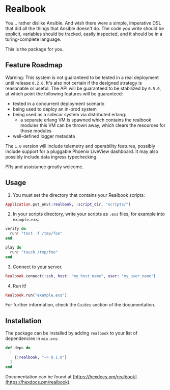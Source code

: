 # Realbook

You... rather dislike Ansible.  And wish there were a simple, imperative DSL
that did all the things that Ansible doesn't do.  The code you write should be
explicit, variables should be tracked, easily inspected, and it should be in
a turing-complete language.

This is the package for you.

## Feature Roadmap

Warning:  This system is not guaranteed to be tested in a real deployment until release `0.2.0`.  It's also not certain if the designed strategy is
reasonable or useful.  The API will be guaranteed to be stabilized by
`0.5.0`, at which point the following features will be guaranteed:

- tested in a concurrent deployment scenario
- being used to deploy an in-prod system
- being used as a sidecar system via distributed erlang:
  - a separate erlang VM is spawned which contains the realbook modules
    this VM can be thrown away, which clears the resources for those
    modules
- well-defined logger metadata

The `1.0` version will include telemetry and operability features,
  possibly include support for a pluggable Phoenix LiveView dashboard.
  It may also possibly include data ingress typechecking.

PRs and assistance greatly welcome.

## Usage

1. You must set the directory that contains your Realbook scripts:

  ```elixir
  Application.put_env(:realbook, :script_dir, "scripts/")
  ```

2. In your scripts directory, write your scripts as `.exs` files, for example
  into `example.exs`:

  ```elixir
  verify do
    run! "test -f /tmp/foo"
  end

  play do
    run! "touch /tmp/foo"
  end
  ```

3. Connect to your server.
  ```elixir
  Realbook.connect(:ssh, host: "my_host_name", user: "my_user_name")
  ```

4. Run it!

  ```elixir
  Realbook.run("example.exs")
  ```

For further information, check the `Guides` section of the documentation.

## Installation

The package can be installed by adding `realbook` to your list of dependencies in `mix.exs`:

```elixir
def deps do
  [
    {:realbook, "~> 0.1.0"}
  ]
end
```

Documentation can be found at [https://hexdocs.pm/realbook](https://hexdocs.pm/realbook).
